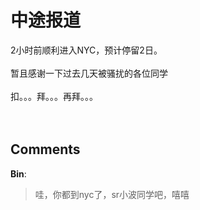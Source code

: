 # 中途报道

<div id="msgcns!9884D0A402622CB2!3296" class="bvMsg"><div>2小时前顺利进入NYC，预计停留2日。</div>
<div> </div>
<div>暂且感谢一下过去几天被骚扰的各位同学</div>
<div> </div>
<div>扣。。。拜。。。再拜。。。</div>
<div> </div>
<div> </div></div>

## Comments

**Bin**:
> 哇，你都到nyc了，sr小波同学吧，嘻嘻

